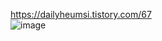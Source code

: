 https://dailyheumsi.tistory.com/67
<br>
![image](https://user-images.githubusercontent.com/84061081/131520095-2e11f23b-3bce-480d-aceb-b5f4d3399027.png)
